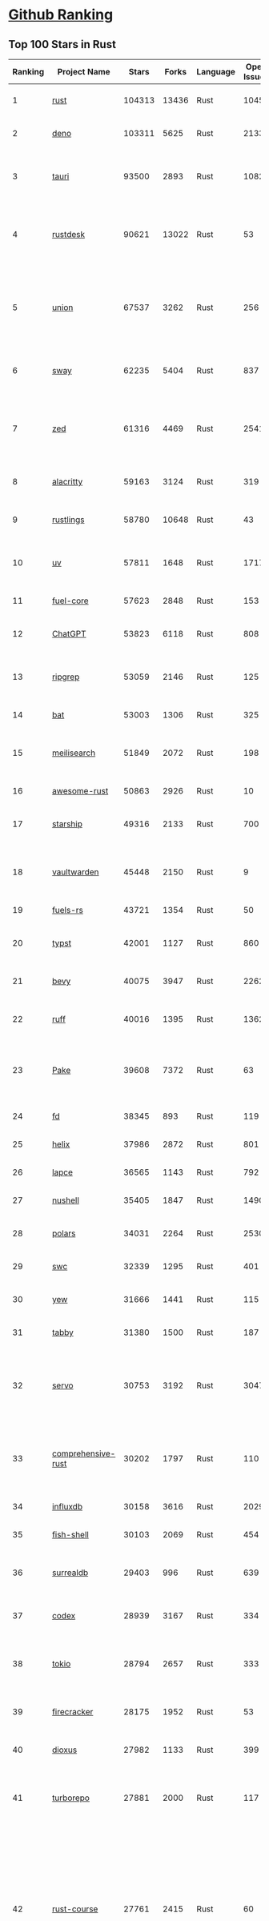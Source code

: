 [Github Ranking](../README.md)
==========

## Top 100 Stars in Rust

| Ranking | Project Name | Stars | Forks | Language | Open Issues | Description | Last Commit |
| ------- | ------------ | ----- | ----- | -------- | ----------- | ----------- | ----------- |
| 1 | [rust](https://github.com/rust-lang/rust) | 104313 | 13436 | Rust | 10455 | Empowering everyone to build reliable and efficient software. | 2025-06-14T18:21:45Z |
| 2 | [deno](https://github.com/denoland/deno) | 103311 | 5625 | Rust | 2133 | A modern runtime for JavaScript and TypeScript. | 2025-06-13T22:55:12Z |
| 3 | [tauri](https://github.com/tauri-apps/tauri) | 93500 | 2893 | Rust | 1082 | Build smaller, faster, and more secure desktop and mobile applications with a web frontend. | 2025-06-11T13:37:00Z |
| 4 | [rustdesk](https://github.com/rustdesk/rustdesk) | 90621 | 13022 | Rust | 53 | An open-source remote desktop application designed for self-hosting, as an alternative to TeamViewer. | 2025-06-14T13:59:44Z |
| 5 | [union](https://github.com/unionlabs/union) | 67537 | 3262 | Rust | 256 | The trust-minimized, zero-knowledge bridging protocol, designed for censorship resistance, extremely high security, and usage in decentralized finance. | 2025-06-14T19:02:11Z |
| 6 | [sway](https://github.com/FuelLabs/sway) | 62235 | 5404 | Rust | 837 | 🌴 Empowering everyone to build reliable and efficient smart contracts. | 2025-06-14T18:16:22Z |
| 7 | [zed](https://github.com/zed-industries/zed) | 61316 | 4469 | Rust | 2541 | Code at the speed of thought – Zed is a high-performance, multiplayer code editor from the creators of Atom and Tree-sitter. | 2025-06-14T16:06:38Z |
| 8 | [alacritty](https://github.com/alacritty/alacritty) | 59163 | 3124 | Rust | 319 | A cross-platform, OpenGL terminal emulator. | 2025-05-31T01:29:24Z |
| 9 | [rustlings](https://github.com/rust-lang/rustlings) | 58780 | 10648 | Rust | 43 | :crab: Small exercises to get you used to reading and writing Rust code! | 2025-06-03T08:32:01Z |
| 10 | [uv](https://github.com/astral-sh/uv) | 57811 | 1648 | Rust | 1717 | An extremely fast Python package and project manager, written in Rust. | 2025-06-13T22:16:49Z |
| 11 | [fuel-core](https://github.com/FuelLabs/fuel-core) | 57623 | 2848 | Rust | 153 | Rust full node implementation of the Fuel v2 protocol. | 2025-06-14T11:32:48Z |
| 12 | [ChatGPT](https://github.com/lencx/ChatGPT) | 53823 | 6118 | Rust | 808 | 🔮 ChatGPT Desktop Application (Mac, Windows and Linux) | 2024-08-29T17:58:11Z |
| 13 | [ripgrep](https://github.com/BurntSushi/ripgrep) | 53059 | 2146 | Rust | 125 | ripgrep recursively searches directories for a regex pattern while respecting your gitignore | 2025-05-30T12:30:52Z |
| 14 | [bat](https://github.com/sharkdp/bat) | 53003 | 1306 | Rust | 325 | A cat(1) clone with wings. | 2025-06-02T16:50:38Z |
| 15 | [meilisearch](https://github.com/meilisearch/meilisearch) | 51849 | 2072 | Rust | 198 | A lightning-fast search engine API bringing AI-powered hybrid search to your sites and applications. | 2025-06-14T10:43:26Z |
| 16 | [awesome-rust](https://github.com/rust-unofficial/awesome-rust) | 50863 | 2926 | Rust | 10 | A curated list of Rust code and resources. | 2025-06-11T13:43:00Z |
| 17 | [starship](https://github.com/starship/starship) | 49316 | 2133 | Rust | 700 | ☄🌌️  The minimal, blazing-fast, and infinitely customizable prompt for any shell! | 2025-06-14T18:44:18Z |
| 18 | [vaultwarden](https://github.com/dani-garcia/vaultwarden) | 45448 | 2150 | Rust | 9 | Unofficial Bitwarden compatible server written in Rust, formerly known as bitwarden_rs | 2025-06-14T17:31:51Z |
| 19 | [fuels-rs](https://github.com/FuelLabs/fuels-rs) | 43721 | 1354 | Rust | 50 | Fuel Network Rust SDK | 2025-06-12T10:36:14Z |
| 20 | [typst](https://github.com/typst/typst) | 42001 | 1127 | Rust | 860 | A new markup-based typesetting system that is powerful and easy to learn. | 2025-06-13T06:46:34Z |
| 21 | [bevy](https://github.com/bevyengine/bevy) | 40075 | 3947 | Rust | 2262 | A refreshingly simple data-driven game engine built in Rust | 2025-06-13T23:33:37Z |
| 22 | [ruff](https://github.com/astral-sh/ruff) | 40016 | 1395 | Rust | 1362 | An extremely fast Python linter and code formatter, written in Rust. | 2025-06-14T12:32:01Z |
| 23 | [Pake](https://github.com/tw93/Pake) | 39608 | 7372 | Rust | 63 | 🤱🏻 Turn any webpage into a desktop app with Rust.  🤱🏻 利用 Rust 轻松构建轻量级多端桌面应用 | 2025-03-25T12:35:16Z |
| 24 | [fd](https://github.com/sharkdp/fd) | 38345 | 893 | Rust | 119 | A simple, fast and user-friendly alternative to 'find' | 2025-06-08T21:08:34Z |
| 25 | [helix](https://github.com/helix-editor/helix) | 37986 | 2872 | Rust | 801 | A post-modern modal text editor. | 2025-06-14T18:30:40Z |
| 26 | [lapce](https://github.com/lapce/lapce) | 36565 | 1143 | Rust | 792 | Lightning-fast and Powerful Code Editor written in Rust | 2025-06-14T00:49:16Z |
| 27 | [nushell](https://github.com/nushell/nushell) | 35405 | 1847 | Rust | 1490 | A new type of shell | 2025-06-14T12:50:29Z |
| 28 | [polars](https://github.com/pola-rs/polars) | 34031 | 2264 | Rust | 2530 | Dataframes powered by a multithreaded, vectorized query engine, written in Rust | 2025-06-14T09:32:55Z |
| 29 | [swc](https://github.com/swc-project/swc) | 32339 | 1295 | Rust | 401 | Rust-based platform for the Web | 2025-06-14T17:16:45Z |
| 30 | [yew](https://github.com/yewstack/yew) | 31666 | 1441 | Rust | 115 | Rust / Wasm framework for creating reliable and efficient web applications | 2025-06-01T03:26:00Z |
| 31 | [tabby](https://github.com/TabbyML/tabby) | 31380 | 1500 | Rust | 187 | Self-hosted AI coding assistant | 2025-06-11T11:40:51Z |
| 32 | [servo](https://github.com/servo/servo) | 30753 | 3192 | Rust | 3047 | Servo aims to empower developers with a lightweight, high-performance alternative for embedding web technologies in applications. | 2025-06-14T14:40:50Z |
| 33 | [comprehensive-rust](https://github.com/google/comprehensive-rust) | 30202 | 1797 | Rust | 110 | This is the Rust course used by the Android team at Google. It provides you the material to quickly teach Rust. | 2025-06-12T10:27:24Z |
| 34 | [influxdb](https://github.com/influxdata/influxdb) | 30158 | 3616 | Rust | 2029 | Scalable datastore for metrics, events, and real-time analytics | 2025-06-14T02:06:29Z |
| 35 | [fish-shell](https://github.com/fish-shell/fish-shell) | 30103 | 2069 | Rust | 454 | The user-friendly command line shell. | 2025-06-14T17:59:45Z |
| 36 | [surrealdb](https://github.com/surrealdb/surrealdb) | 29403 | 996 | Rust | 639 | A scalable, distributed, collaborative, document-graph database, for the realtime web | 2025-06-14T00:57:16Z |
| 37 | [codex](https://github.com/openai/codex) | 28939 | 3167 | Rust | 334 | Lightweight coding agent that runs in your terminal | 2025-06-13T04:26:54Z |
| 38 | [tokio](https://github.com/tokio-rs/tokio) | 28794 | 2657 | Rust | 333 | A runtime for writing reliable asynchronous applications with Rust. Provides I/O, networking, scheduling, timers, ... | 2025-06-14T06:41:16Z |
| 39 | [firecracker](https://github.com/firecracker-microvm/firecracker) | 28175 | 1952 | Rust | 53 | Secure and fast microVMs for serverless computing. | 2025-06-12T12:04:48Z |
| 40 | [dioxus](https://github.com/DioxusLabs/dioxus) | 27982 | 1133 | Rust | 399 | Fullstack app framework for web, desktop, mobile, and more. | 2025-06-09T18:08:28Z |
| 41 | [turborepo](https://github.com/vercel/turborepo) | 27881 | 2000 | Rust | 117 | Build system optimized for JavaScript and TypeScript, written in Rust | 2025-06-13T15:23:34Z |
| 42 | [rust-course](https://github.com/sunface/rust-course) | 27761 | 2415 | Rust | 60 | “连续八年成为全世界最受喜爱的语言，无 GC 也无需手动内存管理、极高的性能和安全性、过程/OO/函数式编程、优秀的包管理、JS 未来基石" — 工作之余的第二语言来试试 Rust 吧。本书拥有全面且深入的讲解、生动贴切的示例、德芙般丝滑的内容，这可能是目前最用心的 Rust 中文学习教程 / Book  | 2025-05-27T03:47:44Z |
| 43 | [linera-protocol](https://github.com/linera-io/linera-protocol) | 27438 | 1785 | Rust | 465 | Main repository for the Linera protocol | 2025-06-14T15:18:56Z |
| 44 | [zoxide](https://github.com/ajeetdsouza/zoxide) | 27117 | 634 | Rust | 102 | A smarter cd command. Supports all major shells. | 2025-05-30T23:23:54Z |
| 45 | [iced](https://github.com/iced-rs/iced) | 26787 | 1321 | Rust | 314 | A cross-platform GUI library for Rust, inspired by Elm | 2025-06-13T13:52:53Z |
| 46 | [delta](https://github.com/dandavison/delta) | 26427 | 418 | Rust | 267 | A syntax-highlighting pager for git, diff, grep, and blame output | 2025-05-02T15:41:04Z |
| 47 | [just](https://github.com/casey/just) | 25901 | 549 | Rust | 301 | 🤖 Just a command runner | 2025-06-13T21:48:45Z |
| 48 | [yazi](https://github.com/sxyazi/yazi) | 25787 | 553 | Rust | 42 | 💥 Blazing fast terminal file manager written in Rust, based on async I/O. | 2025-06-14T08:27:51Z |
| 49 | [hyperfine](https://github.com/sharkdp/hyperfine) | 25324 | 403 | Rust | 40 | A command-line benchmarking tool | 2025-05-01T02:03:20Z |
| 50 | [Rocket](https://github.com/rwf2/Rocket) | 25201 | 1599 | Rust | 50 | A web framework for Rust. | 2025-05-04T10:05:41Z |
| 51 | [egui](https://github.com/emilk/egui) | 25126 | 1757 | Rust | 790 | egui: an easy-to-use immediate mode GUI in Rust that runs on both web and native | 2025-06-14T11:04:39Z |
| 52 | [zellij](https://github.com/zellij-org/zellij) | 24560 | 753 | Rust | 1132 | A terminal workspace with batteries included | 2025-06-13T14:16:16Z |
| 53 | [sniffnet](https://github.com/GyulyVGC/sniffnet) | 24424 | 762 | Rust | 34 | Comfortably monitor your Internet traffic 🕵️‍♂️ | 2025-06-14T13:42:57Z |
| 54 | [pingora](https://github.com/cloudflare/pingora) | 24399 | 1408 | Rust | 134 | A library for building fast, reliable and evolvable network services. | 2025-06-13T19:09:44Z |
| 55 | [atuin](https://github.com/atuinsh/atuin) | 24382 | 661 | Rust | 331 | ✨ Magical shell history | 2025-06-11T18:12:20Z |
| 56 | [qdrant](https://github.com/qdrant/qdrant) | 24146 | 1654 | Rust | 329 | Qdrant - High-performance, massive-scale Vector Database and Vector Search Engine for the next generation of AI. Also available in the cloud https://cloud.qdrant.io/ | 2025-06-14T18:44:49Z |
| 57 | [Rust](https://github.com/TheAlgorithms/Rust) | 24101 | 2400 | Rust | 2 |  All Algorithms implemented in Rust  | 2025-06-10T20:50:13Z |
| 58 | [czkawka](https://github.com/qarmin/czkawka) | 23989 | 749 | Rust | 465 | Multi functional app to find duplicates, empty folders, similar images etc. | 2025-05-10T10:51:17Z |
| 59 | [exa](https://github.com/ogham/exa) | 23967 | 662 | Rust | 199 | A modern replacement for ‘ls’. | 2024-09-24T15:18:09Z |
| 60 | [tools](https://github.com/rome/tools) | 23628 | 658 | Rust | 86 | Unified developer tools for JavaScript, TypeScript, and the web | 2023-09-04T08:42:49Z |
| 61 | [actix-web](https://github.com/actix/actix-web) | 23074 | 1744 | Rust | 185 | Actix Web is a powerful, pragmatic, and extremely fast web framework for Rust. | 2025-06-09T01:00:00Z |
| 62 | [difftastic](https://github.com/Wilfred/difftastic) | 22383 | 377 | Rust | 208 | a structural diff that understands syntax 🟥🟩 | 2025-06-13T00:01:07Z |
| 63 | [axum](https://github.com/tokio-rs/axum) | 21941 | 1189 | Rust | 49 | Ergonomic and modular web framework built with Tokio, Tower, and Hyper | 2025-06-08T09:35:54Z |
| 64 | [anki](https://github.com/ankitects/anki) | 21912 | 2366 | Rust | 207 | Anki's shared backend and web components, and the Qt frontend | 2025-06-14T05:48:33Z |
| 65 | [fnm](https://github.com/Schniz/fnm) | 21146 | 552 | Rust | 275 | 🚀 Fast and simple Node.js version manager, built in Rust | 2025-06-10T09:36:10Z |
| 66 | [hyperswitch](https://github.com/juspay/hyperswitch) | 21083 | 3566 | Rust | 634 | An open source payments switch written in Rust to make payments fast, reliable and affordable | 2025-06-14T18:40:37Z |
| 67 | [tree-sitter](https://github.com/tree-sitter/tree-sitter) | 20962 | 1870 | Rust | 163 | An incremental parsing system for programming tools | 2025-06-14T08:27:30Z |
| 68 | [sonic](https://github.com/valeriansaliou/sonic) | 20784 | 598 | Rust | 64 | 🦔 Fast, lightweight & schema-less search backend. An alternative to Elasticsearch that runs on a few MBs of RAM. | 2025-01-06T21:19:17Z |
| 69 | [coreutils](https://github.com/uutils/coreutils) | 20737 | 1495 | Rust | 357 | Cross-platform Rust rewrite of the GNU coreutils | 2025-06-14T17:33:36Z |
| 70 | [wezterm](https://github.com/wezterm/wezterm) | 20694 | 933 | Rust | 1201 | A GPU-accelerated cross-platform terminal emulator and multiplexer written by @wez and implemented in Rust | 2025-06-04T13:02:20Z |
| 71 | [chroma](https://github.com/chroma-core/chroma) | 20466 | 1645 | Rust | 250 | the AI-native open-source embedding database | 2025-06-14T06:03:55Z |
| 72 | [RustPython](https://github.com/RustPython/RustPython) | 20156 | 1317 | Rust | 319 | A Python Interpreter written in Rust | 2025-06-09T09:16:54Z |
| 73 | [xi-editor](https://github.com/xi-editor/xi-editor) | 19821 | 702 | Rust | 135 | A modern editor with a backend written in Rust. | 2024-03-19T00:11:37Z |
| 74 | [mdBook](https://github.com/rust-lang/mdBook) | 19805 | 1738 | Rust | 525 | Create book from markdown files. Like Gitbook but implemented in Rust | 2025-06-09T15:29:09Z |
| 75 | [wasmer](https://github.com/wasmerio/wasmer) | 19801 | 891 | Rust | 234 | 🚀 Fast, secure, lightweight containers based on WebAssembly | 2025-06-14T11:27:37Z |
| 76 | [gitui](https://github.com/gitui-org/gitui) | 19730 | 621 | Rust | 188 | Blazing 💥 fast terminal-ui for git written in rust 🦀 | 2025-06-09T03:20:21Z |
| 77 | [vector](https://github.com/vectordotdev/vector) | 19716 | 1768 | Rust | 1930 | A high-performance observability data pipeline. | 2025-06-13T22:47:32Z |
| 78 | [gleam](https://github.com/gleam-lang/gleam) | 19426 | 827 | Rust | 155 | ⭐️ A friendly language for building type-safe, scalable systems! | 2025-06-13T11:28:27Z |
| 79 | [slint](https://github.com/slint-ui/slint) | 19423 | 688 | Rust | 699 | Slint is an open-source declarative GUI toolkit to build native user interfaces for Rust, C++, JavaScript, or Python apps. | 2025-06-14T15:22:24Z |
| 80 | [biome](https://github.com/biomejs/biome) | 19310 | 600 | Rust | 187 | A toolchain for web projects, aimed to provide functionalities to maintain them. Biome offers formatter and linter, usable via CLI and LSP. | 2025-06-14T17:43:28Z |
| 81 | [Bend](https://github.com/HigherOrderCO/Bend) | 18798 | 462 | Rust | 93 | A massively parallel, high-level programming language | 2025-06-03T17:36:56Z |
| 82 | [neon](https://github.com/neondatabase/neon) | 18704 | 684 | Rust | 642 | Neon: Serverless Postgres. We separated storage and compute to offer autoscaling, code-like database branching, and scale to zero. | 2025-06-14T10:54:35Z |
| 83 | [relay](https://github.com/facebook/relay) | 18641 | 1856 | Rust | 591 | Relay is a JavaScript framework for building data-driven React applications. | 2025-06-14T02:32:24Z |
| 84 | [cube](https://github.com/cube-js/cube) | 18611 | 1843 | Rust | 632 | 📊 Cube’s universal semantic layer platform is the next evolution of OLAP technology for AI, BI, spreadsheets, and embedded analytics | 2025-06-14T01:15:11Z |
| 85 | [leptos](https://github.com/leptos-rs/leptos) | 18596 | 770 | Rust | 87 | Build fast web applications with Rust. | 2025-06-14T02:49:52Z |
| 86 | [spotify-tui](https://github.com/Rigellute/spotify-tui) | 18243 | 544 | Rust | 272 | Spotify for the terminal written in Rust 🚀 | 2024-04-04T15:03:12Z |
| 87 | [candle](https://github.com/huggingface/candle) | 17392 | 1121 | Rust | 422 | Minimalist ML framework for Rust | 2025-06-07T14:02:58Z |
| 88 | [universal-android-debloater](https://github.com/0x192/universal-android-debloater) | 17107 | 886 | Rust | 458 | Cross-platform GUI written in Rust using ADB to debloat non-rooted android devices. Improve your privacy, the security and battery life of your device. | 2024-08-02T16:16:12Z |
| 89 | [SpacetimeDB](https://github.com/clockworklabs/SpacetimeDB) | 16791 | 571 | Rust | 379 | Multiplayer at the speed of light | 2025-06-14T01:16:00Z |
| 90 | [ruffle](https://github.com/ruffle-rs/ruffle) | 16759 | 889 | Rust | 5712 | A Flash Player emulator written in Rust | 2025-06-14T18:35:39Z |
| 91 | [diem](https://github.com/diem/diem) | 16698 | 2581 | Rust | 357 | Diem’s mission is to build a trusted and innovative financial network that empowers people and businesses around the world. | 2025-05-13T05:57:59Z |
| 92 | [RustScan](https://github.com/bee-san/RustScan) | 16657 | 1126 | Rust | 27 | 🤖 The Modern Port Scanner 🤖 | 2025-06-10T09:31:23Z |
| 93 | [wasmtime](https://github.com/bytecodealliance/wasmtime) | 16506 | 1436 | Rust | 724 | A lightweight WebAssembly runtime that is fast, secure, and standards-compliant | 2025-06-14T18:47:26Z |
| 94 | [pyxel](https://github.com/kitao/pyxel) | 16398 | 885 | Rust | 11 | A retro game engine for Python | 2025-06-12T23:04:58Z |
| 95 | [book](https://github.com/rust-lang/book) | 16242 | 3665 | Rust | 171 | The Rust Programming Language | 2025-06-03T21:08:13Z |
| 96 | [jj](https://github.com/jj-vcs/jj) | 16077 | 541 | Rust | 484 | A Git-compatible VCS that is both simple and powerful | 2025-06-14T16:06:25Z |
| 97 | [mise](https://github.com/jdx/mise) | 16043 | 531 | Rust | 25 | dev tools, env vars, task runner | 2025-06-14T00:12:15Z |
| 98 | [tikv](https://github.com/tikv/tikv) | 15893 | 2191 | Rust | 1229 | Distributed transactional key-value database, originally created to complement TiDB | 2025-06-13T03:39:58Z |
| 99 | [navi](https://github.com/denisidoro/navi) | 15859 | 530 | Rust | 90 | An interactive cheatsheet tool for the command-line | 2025-06-10T09:11:21Z |
| 100 | [eza](https://github.com/eza-community/eza) | 15820 | 297 | Rust | 198 | A modern alternative to ls | 2025-06-13T23:37:32Z |

